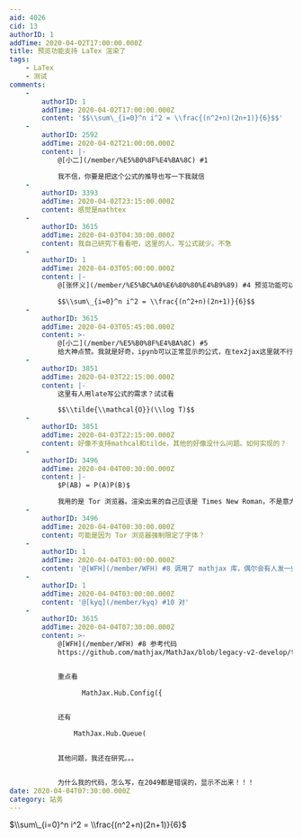 ```yaml
---
aid: 4026
cid: 13
authorID: 1
addTime: 2020-04-02T17:00:00.000Z
title: 预览功能支持 LaTex 渲染了
tags:
    - LaTex
    - 测试
comments:
    -
        authorID: 1
        addTime: 2020-04-02T17:00:00.000Z
        content: '$$\\sum\_{i=0}^n i^2 = \\frac{(n^2+n)(2n+1)}{6}$$'
    -
        authorID: 2592
        addTime: 2020-04-02T21:00:00.000Z
        content: |-
            @[小二](/member/%E5%B0%8F%E4%BA%8C) #1

            我不信，你要是把这个公式的推导也写一下我就信
    -
        authorID: 3393
        addTime: 2020-04-02T23:15:00.000Z
        content: 感觉是mathtex
    -
        authorID: 3615
        addTime: 2020-04-03T04:30:00.000Z
        content: 我自己研究下看看吧，这里的人，写公式就少。不急
    -
        authorID: 1
        addTime: 2020-04-03T05:00:00.000Z
        content: |-
            @[张怀义](/member/%E5%BC%A0%E6%80%80%E4%B9%89) #4 预览功能可以看公式了

            $$\\sum\_{i=0}^n i^2 = \\frac{(n^2+n)(2n+1)}{6}$$
    -
        authorID: 3615
        addTime: 2020-04-03T05:45:00.000Z
        content: >-
            @[小二](/member/%E5%B0%8F%E4%BA%8C) #5
            给大神点赞。我就是好奇，ipynb可以正常显示的公式，在tex2jax这里就不行，所以我想把math库换成ipynb那个
    -
        authorID: 3851
        addTime: 2020-04-03T22:15:00.000Z
        content: |-
            这里有人用late写公式的需求？试试看

            $$\\tilde{\\mathcal{O}}(\\log T)$$
    -
        authorID: 3851
        addTime: 2020-04-03T22:15:00.000Z
        content: 好像不支持mathcal和tilde，其他的好像没什么问题。如何实现的？
    -
        authorID: 3496
        addTime: 2020-04-04T00:30:00.000Z
        content: |-
            $P(AB) = P(A)P(B)$

            我用的是 Tor 浏览器。渲染出来的自己应该是 Times New Roman，不是意大利体（斜体）的。感觉有点怪怪的。
    -
        authorID: 3496
        addTime: 2020-04-04T00:30:00.000Z
        content: 可能是因为 Tor 浏览器强制限定了字体？
    -
        authorID: 1
        addTime: 2020-04-04T03:00:00.000Z
        content: '@[WFH](/member/WFH) #8 调用了 mathjax 库，偶尔会有人发一些统计和算法内容。'
    -
        authorID: 1
        addTime: 2020-04-04T03:00:00.000Z
        content: '@[kyq](/member/kyq) #10 对'
    -
        authorID: 3615
        addTime: 2020-04-04T07:30:00.000Z
        content: >-
            @[WFH](/member/WFH) #8 参考代码
            https://github.com/mathjax/MathJax/blob/legacy-v2-develop/test/sample-dynamic-2.html


            重点看

                  MathJax.Hub.Config({
                

            还有

                MathJax.Hub.Queue(
                

            其他问题，我还在研究。。。


            为什么我的代码，怎么写，在2049都是错误的，显示不出来！！！
date: 2020-04-04T07:30:00.000Z
category: 站务
---
```


$\\sum\_{i=0}^n i^2 = \\frac{(n^2+n)(2n+1)}{6}$
